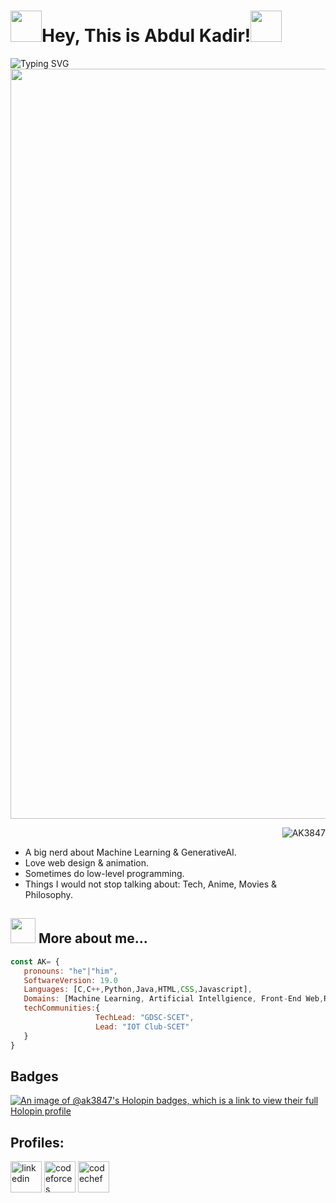 <h1><img src="https://imgur.com/N7t48Pt.gif" width="50"/>Hey, This is Abdul Kadir!<img src="https://imgur.com/N7t48Pt.gif" width="50"/></h1>
<a href="https://git.io/typing-svg"><img src="https://readme-typing-svg.herokuapp.com?font=Ubuntu+Mono&size=34&duration=4000&pause=800&color=337CCF&center=false&vCenter=false&width=1000&lines=AI+%26+ML+Nerd;Competitive+Coding" alt="Typing SVG"   align="left"/></a>
<img src="https://imgur.com/R1mRicQ.gif" width=1200 align="center">
<p>
<p align="right"> <img src="https://komarev.com/ghpvc/?username=AK3847&label=Profile%20views&color=0e75b6&style=flat" alt="AK3847" /> 
</p>

- A big nerd about Machine Learning & GenerativeAI.
- Love web design & animation.
- Sometimes do low-level programming.
- Things I would not stop talking about: Tech, Anime, Movies & Philosophy.

## <img src="https://imgur.com/zsKVlgX.gif" width="40" height="40"> More about me...
```javascript
const AK= {
   pronouns: "he"|"him",
   SoftwareVersion: 19.0
   Languages: [C,C++,Python,Java,HTML,CSS,Javascript],
   Domains: [Machine Learning, Artificial Intellgience, Front-End Web,Robotics-Arduino],
   techCommunities:{
                   TechLead: "GDSC-SCET",
                   Lead: "IOT Club-SCET"
   }
}
```

## Badges
[![An image of @ak3847's Holopin badges, which is a link to view their full Holopin profile](https://holopin.me/ak3847)](https://holopin.io/@ak3847)

<h2>Profiles:</h2>
<div>
  <p align="left">
    <a href="https://www.linkedin.com/in/okabdul/" target="_blank"><img src="https://imgur.com/IEyFbds.png"  alt="linkedin"  swidth="50" height="50"/></a>
    <a href="https://codeforces.com/profile/AbdulK_69" target="_blank"><img src="https://imgur.com/jCw6ult.png" alt="codeforces" width="50" height="50"/></a>
    <a href="https://www.codechef.com/users/abdulk_69" target="_blank"><img src="https://imgur.com/suouMG2.png" alt="codechef" width="50" height="50"/></a>
  </p>
</div>
